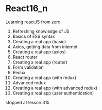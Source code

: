 # React16_n
Learning reactJS from zero
1. Refreshing knowledge of JS
2. Basics of ES6 syntax
3. Creating a real app (basic) 
4. Axios, getting data from internet
5. Creating a real app (axios) 
6. React router
7. Creating a real app (router)
8. Form validation
9. Redux
10. Creating a real app (with redux)
11. Advanced redux
12. Creating a real app (with advanced redux)
13. Creating a real app (user authentication)

stopped at lesson 315
